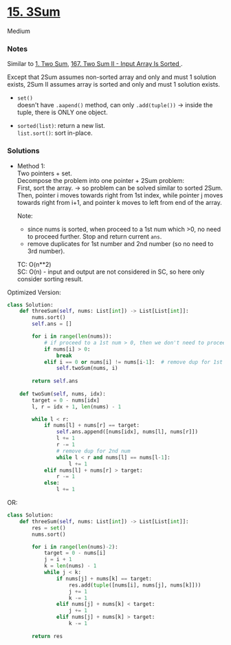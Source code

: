 # [15. 3Sum](https://leetcode.com/problems/3sum/description/?envType=study-plan-v2&envId=top-interview-150)

Medium

### Notes

Similar to [1. Two Sum](https://leetcode.com/problems/two-sum/description/), [167. Two Sum II - Input Array Is Sorted
](https://leetcode.com/problems/two-sum-ii-input-array-is-sorted/description/?envType=study-plan-v2&envId=top-interview-150).

Except that 2Sum assumes non-sorted array and only and must 1 solution exists, 2Sum II assumes array is sorted and only and must 1 solution exists.

- `set()`\
  doesn't have `.aapend()` method, can only `.add(tuple())` -> inside the tuple, there is ONLY one object.

- `sorted(list)`: return a new list.\
  `list.sort()`: sort in-place.

### Solutions

- Method 1:\
  Two pointers + set.\
  Decompose the problem into one pointer + 2Sum problem:\
  First, sort the array.  -> so problem can be solved similar to sorted 2Sum.\
  Then, pointer i moves towards right from 1st index, while pointer j moves towards right from i+1, and pointer k moves to left from end of the array.

  Note:
  - since nums is sorted, when proceed to a 1st num which >0, no need to proceed further. Stop and return current `ans`.
  - remove duplicates for 1st number and 2nd number (so no need to 3rd number).

  TC: O(n**2)\
  SC: O(n) - input and output are not considered in SC, so here only consider sorting result.

Optimized Version:
```python
class Solution:
    def threeSum(self, nums: List[int]) -> List[List[int]]:
        nums.sort()
        self.ans = []

        for i in range(len(nums)):
            # if proceed to a 1st num > 0, then we don't need to proceed.
            if nums[i] > 0:
                break
            elif i == 0 or nums[i] != nums[i-1]:  # remove dup for 1st num
                self.twoSum(nums, i)
        
        return self.ans
        
    def twoSum(self, nums, idx):
        target = 0 - nums[idx]
        l, r = idx + 1, len(nums) - 1

        while l < r:
            if nums[l] + nums[r] == target:
                self.ans.append([nums[idx], nums[l], nums[r]])
                l += 1
                r -= 1
                # remove dup for 2nd num
                while l < r and nums[l] == nums[l-1]:
                    l += 1
            elif nums[l] + nums[r] > target:
                r -= 1
            else: 
                l += 1
```


OR:
  
```python
class Solution:
    def threeSum(self, nums: List[int]) -> List[List[int]]:
        res = set()
        nums.sort()

        for i in range(len(nums)-2):
            target = 0 - nums[i]
            j = i + 1
            k = len(nums) - 1
            while j < k:
                if nums[j] + nums[k] == target:
                    res.add(tuple([nums[i], nums[j], nums[k]]))
                    j += 1
                    k -= 1
                elif nums[j] + nums[k] < target:
                    j += 1
                elif nums[j] + nums[k] > target:
                    k -= 1
            
        return res
```
